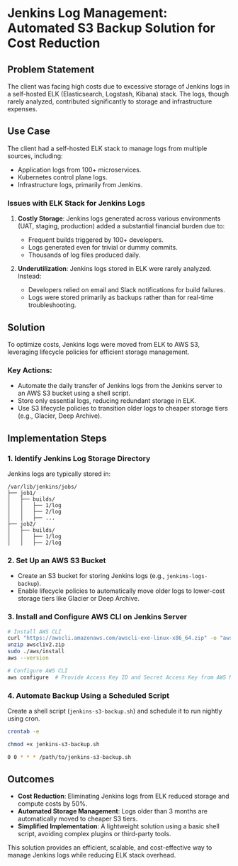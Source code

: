 # Jenkins Log Management: Automated S3 Backup Solution for Cost Reduction

## Problem Statement

The client was facing high costs due to excessive storage of Jenkins logs in a self-hosted ELK (Elasticsearch, Logstash, Kibana) stack. The logs, though rarely analyzed, contributed significantly to storage and infrastructure expenses.

## Use Case

The client had a self-hosted ELK stack to manage logs from multiple sources, including:

- Application logs from 100+ microservices.
- Kubernetes control plane logs.
- Infrastructure logs, primarily from Jenkins.

### Issues with ELK Stack for Jenkins Logs

1. **Costly Storage**: Jenkins logs generated across various environments (UAT, staging, production) added a substantial financial burden due to:
   - Frequent builds triggered by 100+ developers.
   - Logs generated even for trivial or dummy commits.
   - Thousands of log files produced daily.

2. **Underutilization**: Jenkins logs stored in ELK were rarely analyzed. Instead:
   - Developers relied on email and Slack notifications for build failures.
   - Logs were stored primarily as backups rather than for real-time troubleshooting.

## Solution

To optimize costs, Jenkins logs were moved from ELK to AWS S3, leveraging lifecycle policies for efficient storage management.

### Key Actions:
- Automate the daily transfer of Jenkins logs from the Jenkins server to an AWS S3 bucket using a shell script.
- Store only essential logs, reducing redundant storage in ELK.
- Use S3 lifecycle policies to transition older logs to cheaper storage tiers (e.g., Glacier, Deep Archive).

## Implementation Steps

### 1. Identify Jenkins Log Storage Directory

Jenkins logs are typically stored in:

```
/var/lib/jenkins/jobs/
├── job1/
│   ├── builds/
│   │   ├── 1/log
│   │   ├── 2/log
│   │   ├── ...
├── job2/
│   ├── builds/
│   │   ├── 1/log
│   │   ├── 2/log
```

### 2. Set Up an AWS S3 Bucket

- Create an S3 bucket for storing Jenkins logs (e.g., `jenkins-logs-backup`).
- Enable lifecycle policies to automatically move older logs to lower-cost storage tiers like Glacier or Deep Archive.

### 3. Install and Configure AWS CLI on Jenkins Server

```bash
# Install AWS CLI
curl "https://awscli.amazonaws.com/awscli-exe-linux-x86_64.zip" -o "awscliv2.zip"
unzip awscliv2.zip
sudo ./aws/install
aws --version

# Configure AWS CLI
aws configure  # Provide Access Key ID and Secret Access Key from AWS Management Console
```

### 4. Automate Backup Using a Scheduled Script

Create a shell script (`jenkins-s3-backup.sh`) and schedule it to run nightly using cron.

```bash
crontab -e

chmod +x jenkins-s3-backup.sh

0 0 * * * /path/to/jenkins-s3-backup.sh
```

## Outcomes

- **Cost Reduction**: Eliminating Jenkins logs from ELK reduced storage and compute costs by 50%.
- **Automated Storage Management**: Logs older than 3 months are automatically moved to cheaper S3 tiers.
- **Simplified Implementation**: A lightweight solution using a basic shell script, avoiding complex plugins or third-party tools.

This solution provides an efficient, scalable, and cost-effective way to manage Jenkins logs while reducing ELK stack overhead.

